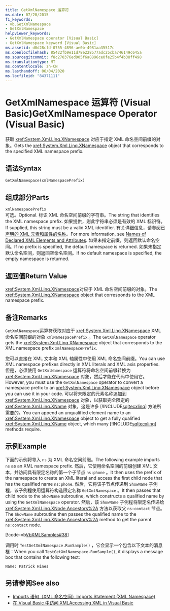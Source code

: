 ```yaml
---
title: GetXmlNamespace 运算符
ms.date: 07/20/2015
f1_keywords:
- vb.GetXmlNamespace
- GetXmlNamespace
helpviewer_keywords:
- GetXmlNamespace operator [Visual Basic]
- GetXmlNamespace keyword [Visual Basic]
ms.assetid: d0d28cfd-0755-4896-ae0b-4981aa35517c
ms.openlocfilehash: 85422fb9e11d78e228577adc25cba746149c645a
ms.sourcegitcommit: f8c270376ed905f6a8896ce0fe25b4f4b38ff498
ms.translationtype: MT
ms.contentlocale: zh-CN
ms.lasthandoff: 06/04/2020
ms.locfileid: "84371111"
---
```

# <a name="getxmlnamespace-operator-visual-basic"></a><span data-ttu-id="c096a-102">GetXmlNamespace 运算符 (Visual Basic)</span><span class="sxs-lookup"><span data-stu-id="c096a-102">GetXmlNamespace Operator (Visual Basic)</span></span>
<span data-ttu-id="c096a-103">获取 <xref:System.Xml.Linq.XNamespace> 对应于指定 XML 命名空间前缀的对象。</span><span class="sxs-lookup"><span data-stu-id="c096a-103">Gets the <xref:System.Xml.Linq.XNamespace> object that corresponds to the specified XML namespace prefix.</span></span>  
  
## <a name="syntax"></a><span data-ttu-id="c096a-104">语法</span><span class="sxs-lookup"><span data-stu-id="c096a-104">Syntax</span></span>  
  
```vb  
GetXmlNamespace(xmlNamespacePrefix)  
```  
  
## <a name="parts"></a><span data-ttu-id="c096a-105">组成部分</span><span class="sxs-lookup"><span data-stu-id="c096a-105">Parts</span></span>  
 `xmlNamespacePrefix`  
 <span data-ttu-id="c096a-106">可选。</span><span class="sxs-lookup"><span data-stu-id="c096a-106">Optional.</span></span> <span data-ttu-id="c096a-107">标识 XML 命名空间前缀的字符串。</span><span class="sxs-lookup"><span data-stu-id="c096a-107">The string that identifies the XML namespace prefix.</span></span> <span data-ttu-id="c096a-108">如果提供，则此字符串必须是有效的 XML 标识符。</span><span class="sxs-lookup"><span data-stu-id="c096a-108">If supplied, this string must be a valid XML identifier.</span></span> <span data-ttu-id="c096a-109">有关详细信息，请参阅已[声明的 XML 元素和属性的名称](../../programming-guide/language-features/xml/names-of-declared-xml-elements-and-attributes.md)。</span><span class="sxs-lookup"><span data-stu-id="c096a-109">For more information, see [Names of Declared XML Elements and Attributes](../../programming-guide/language-features/xml/names-of-declared-xml-elements-and-attributes.md).</span></span> <span data-ttu-id="c096a-110">如果未指定前缀，则返回默认命名空间。</span><span class="sxs-lookup"><span data-stu-id="c096a-110">If no prefix is specified, the default namespace is returned.</span></span> <span data-ttu-id="c096a-111">如果未指定默认命名空间，则返回空命名空间。</span><span class="sxs-lookup"><span data-stu-id="c096a-111">If no default namespace is specified, the empty namespace is returned.</span></span>  
  
## <a name="return-value"></a><span data-ttu-id="c096a-112">返回值</span><span class="sxs-lookup"><span data-stu-id="c096a-112">Return Value</span></span>  
 <span data-ttu-id="c096a-113"><xref:System.Xml.Linq.XNamespace>对应于 XML 命名空间前缀的对象。</span><span class="sxs-lookup"><span data-stu-id="c096a-113">The <xref:System.Xml.Linq.XNamespace> object that corresponds to the XML namespace prefix.</span></span>  
  
## <a name="remarks"></a><span data-ttu-id="c096a-114">备注</span><span class="sxs-lookup"><span data-stu-id="c096a-114">Remarks</span></span>  
 <span data-ttu-id="c096a-115">`GetXmlNamespace`运算符获取对应于 <xref:System.Xml.Linq.XNamespace> XML 命名空间前缀的对象 `xmlNamespacePrefix` 。</span><span class="sxs-lookup"><span data-stu-id="c096a-115">The `GetXmlNamespace` operator gets the <xref:System.Xml.Linq.XNamespace> object that corresponds to the XML namespace prefix `xmlNamespacePrefix`.</span></span>  
  
 <span data-ttu-id="c096a-116">您可以直接在 XML 文本和 XML 轴属性中使用 XML 命名空间前缀。</span><span class="sxs-lookup"><span data-stu-id="c096a-116">You can use XML namespace prefixes directly in XML literals and XML axis properties.</span></span> <span data-ttu-id="c096a-117">但是，必须使用 `GetXmlNamespace` 运算符将命名空间前缀转换为 <xref:System.Xml.Linq.XNamespace> 对象，然后才能在代码中使用它。</span><span class="sxs-lookup"><span data-stu-id="c096a-117">However, you must use the `GetXmlNamespace` operator to convert a namespace prefix to an <xref:System.Xml.Linq.XNamespace> object before you can use it in your code.</span></span> <span data-ttu-id="c096a-118">可以将未限定的元素名称追加到 <xref:System.Xml.Linq.XNamespace> 对象，以获取完全限定的 <xref:System.Xml.Linq.XName> 对象，这是许多 [!INCLUDE[sqltecxlinq](~/includes/sqltecxlinq-md.md)] 方法所需要的。</span><span class="sxs-lookup"><span data-stu-id="c096a-118">You can append an unqualified element name to an <xref:System.Xml.Linq.XNamespace> object to get a fully qualified <xref:System.Xml.Linq.XName> object, which many [!INCLUDE[sqltecxlinq](~/includes/sqltecxlinq-md.md)] methods require.</span></span>  
  
## <a name="example"></a><span data-ttu-id="c096a-119">示例</span><span class="sxs-lookup"><span data-stu-id="c096a-119">Example</span></span>  
 <span data-ttu-id="c096a-120">下面的示例将导入 `ns` 为 XML 命名空间前缀。</span><span class="sxs-lookup"><span data-stu-id="c096a-120">The following example imports `ns` as an XML namespace prefix.</span></span> <span data-ttu-id="c096a-121">然后，它使用命名空间的前缀创建 XML 文本，并访问具有限定名称的第一个子节点 `ns:phone` 。</span><span class="sxs-lookup"><span data-stu-id="c096a-121">It then uses the prefix of the namespace to create an XML literal and access the first child node that has the qualified name `ns:phone`.</span></span> <span data-ttu-id="c096a-122">然后，它将该子节点传递到 `ShowName` 子例程，该子例程使用运算符构造限定名称 `GetXmlNamespace` 。</span><span class="sxs-lookup"><span data-stu-id="c096a-122">It then passes that child node to the `ShowName` subroutine, which constructs a qualified name by using the `GetXmlNamespace` operator.</span></span> <span data-ttu-id="c096a-123">然后，该 `ShowName` 子例程将限定名传递给 <xref:System.Xml.Linq.XNode.Ancestors%2A> 方法以获取父 `ns:contact` 节点。</span><span class="sxs-lookup"><span data-stu-id="c096a-123">The `ShowName` subroutine then passes the qualified name to the <xref:System.Xml.Linq.XNode.Ancestors%2A> method to get the parent `ns:contact` node.</span></span>  
  
 [!code-vb[VbXMLSamples#38](~/samples/snippets/visualbasic/VS_Snippets_VBCSharp/VbXMLSamples/VB/GetXmlNamespace.vb#38)]  
  
 <span data-ttu-id="c096a-124">调用时 `TestGetXmlNamespace.RunSample()` ，它会显示一个包含以下文本的消息框：</span><span class="sxs-lookup"><span data-stu-id="c096a-124">When you call `TestGetXmlNamespace.RunSample()`, it displays a message box that contains the following text:</span></span>  
  
 `Name: Patrick Hines`  
  
## <a name="see-also"></a><span data-ttu-id="c096a-125">另请参阅</span><span class="sxs-lookup"><span data-stu-id="c096a-125">See also</span></span>

- [<span data-ttu-id="c096a-126">Imports 语句（XML 命名空间）</span><span class="sxs-lookup"><span data-stu-id="c096a-126">Imports Statement (XML Namespace)</span></span>](../statements/imports-statement-xml-namespace.md)
- [<span data-ttu-id="c096a-127">在 Visual Basic 中访问 XML</span><span class="sxs-lookup"><span data-stu-id="c096a-127">Accessing XML in Visual Basic</span></span>](../../programming-guide/language-features/xml/accessing-xml.md)

